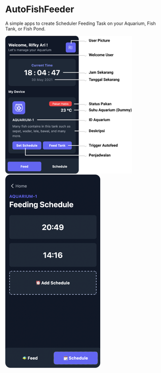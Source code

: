 # AutoFishFeeder

A simple apps to create Scheduler Feeding Task on your Aquarium, Fish Tank, or Fish Pond.

<img src="https://github.com/rifkyariy/AutoFishFeeder/blob/main/image-1.png" alt="image-1" width="400px">
<img src="https://github.com/rifkyariy/AutoFishFeeder/blob/main/image-2.png" alt="image-1" width="300px">
